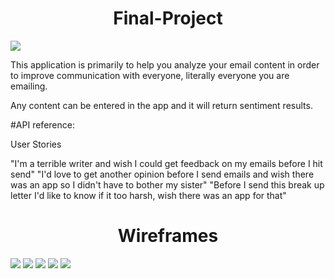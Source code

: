 <h1 align="center"> Final-Project </h1>

![](https://media.giphy.com/media/9nt9NckauzqJG/source.gif)


This application is primarily to help you analyze your email content in order to improve communication with everyone, literally everyone you are emailing.

Any content can be entered in the app and it will return sentiment results.


#API reference:

[The IBM Watson™ Personality Insights]: (https://www.ibm.com/watson/developercloud/personality-insights/api/v2/)

User Stories

"I'm a terrible writer and wish I could get feedback on my emails before I hit send"
"I'd love to get another opinion before I send emails and wish there was an app so I didn't have to bother my sister"
"Before I send this break up letter I'd like to know if it too harsh, wish there was an app for that"



<h1 align="center"> Wireframes  </h1>
        
        
![](http://i.imgur.com/ju1HNdW.png)
![](http://i.imgur.com/htJEivm.png)
![](http://i.imgur.com/rdRjusn.png)
![](http://i.imgur.com/eHHd6mw.png)
![](http://i.imgur.com/FFlEOJ7.png)




